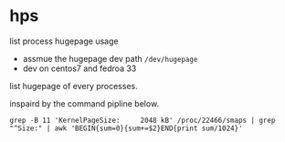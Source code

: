 # hps
 list process hugepage usage


- assmue the hugepage dev path `/dev/hugepage`
- dev on centos7 and fedroa 33

list hugepage of every processes. 

inspaird by the command pipline below.

```
grep -B 11 'KernelPageSize:     2048 kB' /proc/22466/smaps | grep "^Size:" | awk 'BEGIN{sum=0}{sum+=$2}END{print sum/1024}'
```
